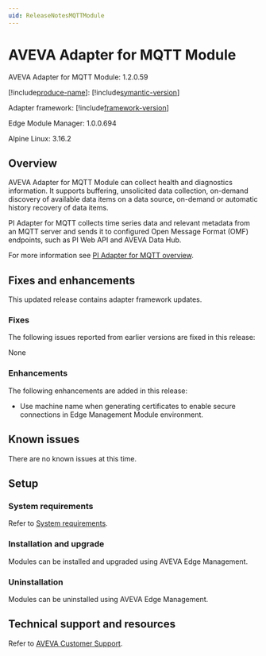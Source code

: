 ```yaml
---
uid: ReleaseNotesMQTTModule
---
```


# AVEVA Adapter for MQTT Module

AVEVA Adapter for MQTT Module: 1.2.0.59<br>

[!include[produce-name](../main/shared-content/_includes/inline/product-name.md)]: [!include[symantic-version](../main/shared-content/_includes/inline/symantic-version.md)]<br>

Adapter framework: [!include[framework-version](../main/shared-content/_includes/inline/framework-version.md)] <br>

Edge Module Manager: 1.0.0.694 <br>

Alpine Linux: 3.16.2 <br>


## Overview

AVEVA Adapter for MQTT Module can collect health and diagnostics information. It supports buffering, unsolicited data collection, on-demand discovery of available data items on a data source, on-demand or automatic history recovery of data items.

PI Adapter for MQTT collects time series data and relevant metadata from an MQTT server and sends it to configured Open Message Format (OMF) endpoints, such as PI Web API and AVEVA Data Hub. 

For more information see [PI Adapter for MQTT overview](xref:index).

## Fixes and enhancements

This updated release contains adapter framework updates.

### Fixes

The following issues reported from earlier versions are fixed in this release:

None

### Enhancements

The following enhancements are added in this release:

+ Use machine name when generating certificates to enable secure connections in Edge Management Module environment.

## Known issues

There are no known issues at this time.

## Setup <br>

### System requirements

Refer to [System requirements](https://edgemanagement.connect.aveva.com/help/#/home/682864/10/11).

### Installation and upgrade

Modules can be installed and upgraded using AVEVA Edge Management.

### Uninstallation

Modules can be uninstalled using AVEVA Edge Management.

## Technical support and resources

Refer to [AVEVA Customer Support](https://www.aveva.com/en/support-and-success/support-contact/).
